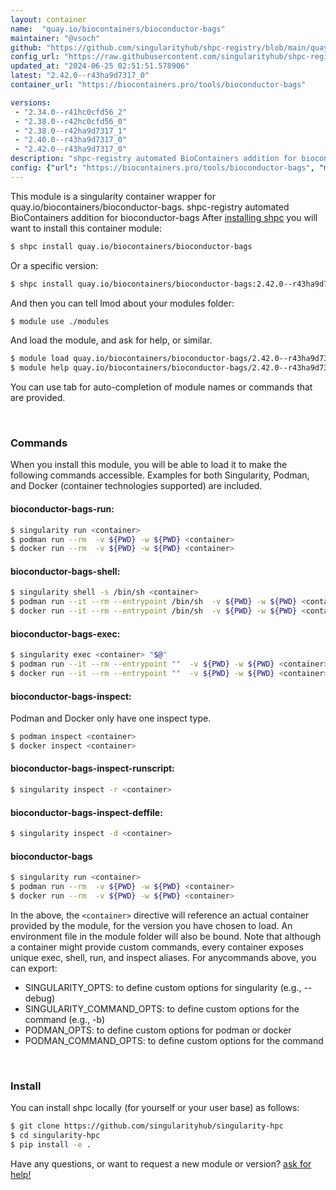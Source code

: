 ```yaml
---
layout: container
name:  "quay.io/biocontainers/bioconductor-bags"
maintainer: "@vsoch"
github: "https://github.com/singularityhub/shpc-registry/blob/main/quay.io/biocontainers/bioconductor-bags/container.yaml"
config_url: "https://raw.githubusercontent.com/singularityhub/shpc-registry/main/quay.io/biocontainers/bioconductor-bags/container.yaml"
updated_at: "2024-06-25 02:51:51.578906"
latest: "2.42.0--r43ha9d7317_0"
container_url: "https://biocontainers.pro/tools/bioconductor-bags"

versions:
 - "2.34.0--r41hc0cfd56_2"
 - "2.38.0--r42hc0cfd56_0"
 - "2.38.0--r42ha9d7317_1"
 - "2.40.0--r43ha9d7317_0"
 - "2.42.0--r43ha9d7317_0"
description: "shpc-registry automated BioContainers addition for bioconductor-bags"
config: {"url": "https://biocontainers.pro/tools/bioconductor-bags", "maintainer": "@vsoch", "description": "shpc-registry automated BioContainers addition for bioconductor-bags", "latest": {"2.42.0--r43ha9d7317_0": "sha256:a59a146b588d36f2db9331dcb6e08dc2cefcea8ed4193ebb4f862d7f95be182b"}, "tags": {"2.34.0--r41hc0cfd56_2": "sha256:e19834e60b160acce84abf426a9144ee909129a362e5ef856ca556fb86417ca1", "2.38.0--r42hc0cfd56_0": "sha256:a9ee479894d37901b0455ea21d59e9379d1ee04a81a7765079e48e686319bd07", "2.38.0--r42ha9d7317_1": "sha256:4e4b17bafd7a04fbd9e6f670c429a41c8e2416fd2344d727105d1e3037f415f4", "2.40.0--r43ha9d7317_0": "sha256:59f4c804e0315574096c984f142eb44a228580f2983c618a2e104d16e31bd24c", "2.42.0--r43ha9d7317_0": "sha256:a59a146b588d36f2db9331dcb6e08dc2cefcea8ed4193ebb4f862d7f95be182b"}, "docker": "quay.io/biocontainers/bioconductor-bags"}
---
```


This module is a singularity container wrapper for quay.io/biocontainers/bioconductor-bags.
shpc-registry automated BioContainers addition for bioconductor-bags
After [installing shpc](#install) you will want to install this container module:


```bash
$ shpc install quay.io/biocontainers/bioconductor-bags
```

Or a specific version:

```bash
$ shpc install quay.io/biocontainers/bioconductor-bags:2.42.0--r43ha9d7317_0
```

And then you can tell lmod about your modules folder:

```bash
$ module use ./modules
```

And load the module, and ask for help, or similar.

```bash
$ module load quay.io/biocontainers/bioconductor-bags/2.42.0--r43ha9d7317_0
$ module help quay.io/biocontainers/bioconductor-bags/2.42.0--r43ha9d7317_0
```

You can use tab for auto-completion of module names or commands that are provided.

<br>

### Commands

When you install this module, you will be able to load it to make the following commands accessible.
Examples for both Singularity, Podman, and Docker (container technologies supported) are included.

#### bioconductor-bags-run:

```bash
$ singularity run <container>
$ podman run --rm  -v ${PWD} -w ${PWD} <container>
$ docker run --rm  -v ${PWD} -w ${PWD} <container>
```

#### bioconductor-bags-shell:

```bash
$ singularity shell -s /bin/sh <container>
$ podman run --it --rm --entrypoint /bin/sh  -v ${PWD} -w ${PWD} <container>
$ docker run --it --rm --entrypoint /bin/sh  -v ${PWD} -w ${PWD} <container>
```

#### bioconductor-bags-exec:

```bash
$ singularity exec <container> "$@"
$ podman run --it --rm --entrypoint ""  -v ${PWD} -w ${PWD} <container> "$@"
$ docker run --it --rm --entrypoint ""  -v ${PWD} -w ${PWD} <container> "$@"
```

#### bioconductor-bags-inspect:

Podman and Docker only have one inspect type.

```bash
$ podman inspect <container>
$ docker inspect <container>
```

#### bioconductor-bags-inspect-runscript:

```bash
$ singularity inspect -r <container>
```

#### bioconductor-bags-inspect-deffile:

```bash
$ singularity inspect -d <container>
```



#### bioconductor-bags

```bash
$ singularity run <container>
$ podman run --rm  -v ${PWD} -w ${PWD} <container>
$ docker run --rm  -v ${PWD} -w ${PWD} <container>
```


In the above, the `<container>` directive will reference an actual container provided
by the module, for the version you have chosen to load. An environment file in the
module folder will also be bound. Note that although a container
might provide custom commands, every container exposes unique exec, shell, run, and
inspect aliases. For anycommands above, you can export:

 - SINGULARITY_OPTS: to define custom options for singularity (e.g., --debug)
 - SINGULARITY_COMMAND_OPTS: to define custom options for the command (e.g., -b)
 - PODMAN_OPTS: to define custom options for podman or docker
 - PODMAN_COMMAND_OPTS: to define custom options for the command

<br>

### Install

You can install shpc locally (for yourself or your user base) as follows:

```bash
$ git clone https://github.com/singularityhub/singularity-hpc
$ cd singularity-hpc
$ pip install -e .
```

Have any questions, or want to request a new module or version? [ask for help!](https://github.com/singularityhub/singularity-hpc/issues)